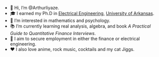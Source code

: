 - :wave: Hi, I’m @Arthurliyaze.
- :mortar_board: I earned my Ph.D in [Electrical Engineering](https://electrical-engineering.uark.edu/index.php), [University of Arkansas](https://www.uark.edu/).
- :eyes: I’m interested in mathematics and psychology.
- :books: I’m currently learning real analysis, algebra, and book *A Practical Guide to Quantitative Finance Interviews*.
- :office: I aim to secure employment in either the finance or electrical engineering.
- :hearts: I also love anime, rock music, cocktails and my cat Jiggs.
